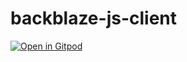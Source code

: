 # backblaze-js-client

[![Open in Gitpod](https://gitpod.io/button/open-in-gitpod.svg)](https://gitpod.io/#https://github.com/minakov/backblaze-js-client)
